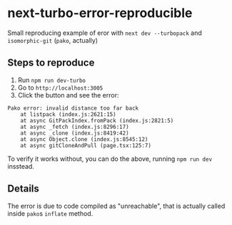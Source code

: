 # next-turbo-error-reproducible
Small reproducing example of eror with `next dev --turbopack` and `isomorphic-git` (`pako`, actually)


## Steps to reproduce

1. Run `npm run dev-turbo`
2. Go to `http://localhost:3005`
3. Click the button and see the error:
```
Pako error: invalid distance too far back
    at listpack (index.js:2621:15)
    at async GitPackIndex.fromPack (index.js:2821:5)
    at async _fetch (index.js:8296:17)
    at async _clone (index.js:8419:42)
    at async Object.clone (index.js:8545:12)
    at async gitCloneAndPull (page.tsx:125:7)
```

To verify it works without, you can do the above, running `npm run dev` insstead.

## Details
The error is due to code compiled as "unreachable", that is actually called inside `pako`s `inflate` method.
